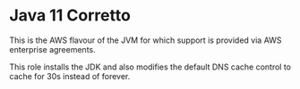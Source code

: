 Java 11 Corretto
================

This is the AWS flavour of the JVM for which support is provided via AWS enterprise agreements.

This role installs the JDK and also modifies the default DNS cache control to cache for 30s instead of forever.